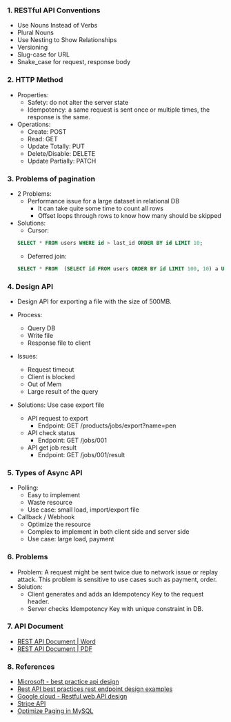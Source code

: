 ### 1. RESTful API Conventions
- Use Nouns Instead of Verbs
- Plural Nouns
- Use Nesting to Show Relationships
- Versioning
- Slug-case for URL
- Snake_case for request, response body

### 2. HTTP Method
- Properties:
    + Safety: do not alter the server state
    + Idempotency: a same request is sent once or multiple times, the response is the same.
- Operations:
    + Create: POST
    + Read: GET
    + Update Totally: PUT
    + Delete/Disable: DELETE
    + Update Partially: PATCH

### 3. Problems of pagination
- 2 Problems:
  + Performance issue for a large dataset in relational DB
    + It can take quite some time to count all rows
    + Offset loops through rows to know how many should be skipped
- Solutions:
  + Cursor: 
  ```sql
  SELECT * FROM users WHERE id > last_id ORDER BY id LIMIT 10;
    ```
  + Deferred join: 
  ```sql
  SELECT * FROM  (SELECT id FROM users ORDER BY id LIMIT 100, 10) a USING id JOIN users b ON a.id = b.id;
    ```

### 4. Design API
- Design API for exporting a file with the size of 500MB.
- Process:
  + Query DB
  + Write file
  + Response file to client

- Issues:
  + Request timeout
  + Client is blocked
  + Out of Mem
  + Large result of the query

- Solutions: Use case export file
  + API request to export
    + Endpoint: GET /products/jobs/export?name=pen
  + API check status
    + Endpoint: GET /jobs/001
  + API get job result
    + Endpoint: GET /jobs/001/result

### 5. Types of Async API
- Polling:
    + Easy to implement
    + Waste resource
    + Use case: small load, import/export file
- Callback / Webhook
    + Optimize the resource
    + Complex to implement in both client side and server side
    + Use case: large load, payment

### 6. Problems
- Problem: A request might be sent twice due to network issue or replay attack. This problem is sensitive to use cases such as payment, order.
- Solution:
  + Client generates and adds an Idempotency Key to the request header.
  + Server checks Idempotency Key with unique constraint in DB.

### 7. API Document
- [REST API Document | Word](./document/REST%20API%20Document.docx)
- [REST API Document | PDF](./document/REST%20API%20Document.pdf)

### 8. References
- [Microsoft - best practice api design](https://learn.microsoft.com/en-us/azure/architecture/best-practices/api-design)
- [Rest API best practices rest endpoint design examples](https://www.freecodecamp.org/news/rest-api-best-practices-rest-endpoint-design-examples/)
- [Google cloud - Restful web API design](https://cloud.google.com/blog/products/api-management/restful-web-api-design-best-practices)
- [Stripe API](https://stripe.com/docs/api)
- [Optimize Paging in MySQL](https://www.iheavy.com/how-to-optimize-paging-in-mysql-3-best-ways/)